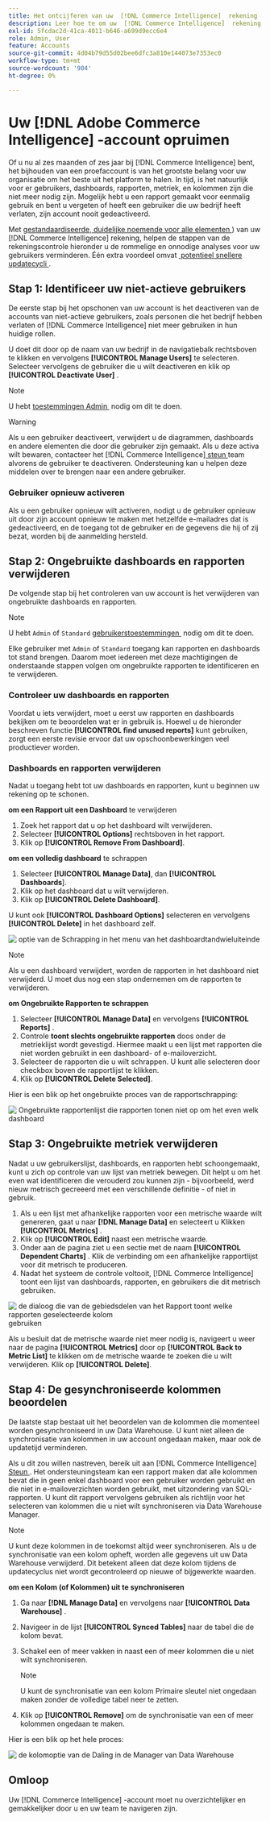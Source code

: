 ```yaml
---
title: Het ontcijferen van uw  [!DNL Commerce Intelligence]  rekening
description: Leer hoe te om uw  [!DNL Commerce Intelligence]  rekening op te schonen.
exl-id: 5fcdac2d-41ca-4011-b646-a699d9ecc6e4
role: Admin, User
feature: Accounts
source-git-commit: 4d04b79d55d02bee6dfc3a810e144073e7353ec0
workflow-type: tm+mt
source-wordcount: '904'
ht-degree: 0%

---
```


# Uw [!DNL Adobe Commerce Intelligence] -account opruimen

Of u nu al zes maanden of zes jaar bij [!DNL Commerce Intelligence] bent, het bijhouden van een proefaccount is van het grootste belang voor uw organisatie om het beste uit het platform te halen. In tijd, is het natuurlijk voor er gebruikers, dashboards, rapporten, metriek, en kolommen zijn die niet meer nodig zijn. Mogelijk hebt u een rapport gemaakt voor eenmalig gebruik en bent u vergeten of heeft een gebruiker die uw bedrijf heeft verlaten, zijn account nooit gedeactiveerd.

Met [&#x200B; gestandaardiseerde, duidelijke noemende voor alle elementen &#x200B;](../best-practices/naming-elements.md)) van uw [!DNL Commerce Intelligence] rekening, helpen de stappen van de rekeningscontrole hieronder u de rommelige en onnodige analyses voor uw gebruikers verminderen. Één extra voordeel omvat [&#x200B; potentieel snellere updatecycli &#x200B;](../best-practices/reduce-update-cycle-time.md).

## Stap 1: Identificeer uw niet-actieve gebruikers

De eerste stap bij het opschonen van uw account is het deactiveren van de accounts van niet-actieve gebruikers, zoals personen die het bedrijf hebben verlaten of [!DNL Commerce Intelligence] niet meer gebruiken in hun huidige rollen.

U doet dit door op de naam van uw bedrijf in de navigatiebalk rechtsboven te klikken en vervolgens **[!UICONTROL Manage Users]** te selecteren. Selecteer vervolgens de gebruiker die u wilt deactiveren en klik op **[!UICONTROL Deactivate User]** .

>[!NOTE]
>
>U hebt [&#x200B; toestemmingen Admin &#x200B;](../administrator/user-management/user-management.md) nodig om dit te doen.

>[!WARNING]
>
>Als u een gebruiker deactiveert, verwijdert u de diagrammen, dashboards en andere elementen die door die gebruiker zijn gemaakt. Als u deze activa wilt bewaren, contacteer het [!DNL Commerce Intelligence] [&#x200B; steun &#x200B;](../guide-overview.md#Submitting-a-Support-Ticket) team alvorens de gebruiker te deactiveren. Ondersteuning kan u helpen deze middelen over te brengen naar een andere gebruiker.

### Gebruiker opnieuw activeren

Als u een gebruiker opnieuw wilt activeren, nodigt u de gebruiker opnieuw uit door zijn account opnieuw te maken met hetzelfde e-mailadres dat is gedeactiveerd, en de toegang tot de gebruiker en de gegevens die hij of zij bezat, worden bij de aanmelding hersteld.

## Stap 2: Ongebruikte dashboards en rapporten verwijderen

De volgende stap bij het controleren van uw account is het verwijderen van ongebruikte dashboards en rapporten.

>[!NOTE]
>
>U hebt `Admin` of `Standard` [&#x200B; gebruikerstoestemmingen &#x200B;](../administrator/user-management/user-management.md) nodig om dit te doen.

Elke gebruiker met `Admin` of `Standard` toegang kan rapporten en dashboards tot stand brengen. Daarom moet iedereen met deze machtigingen de onderstaande stappen volgen om ongebruikte rapporten te identificeren en te verwijderen.

### Controleer uw dashboards en rapporten

Voordat u iets verwijdert, moet u eerst uw rapporten en dashboards bekijken om te beoordelen wat er in gebruik is. Hoewel u de hieronder beschreven functie **[!UICONTROL find unused reports]** kunt gebruiken, zorgt een eerste revisie ervoor dat uw opschoonbewerkingen veel productiever worden.

### Dashboards en rapporten verwijderen

Nadat u toegang hebt tot uw dashboards en rapporten, kunt u beginnen uw rekening op te schonen.

**om een Rapport uit een Dashboard** te verwijderen

1. Zoek het rapport dat u op het dashboard wilt verwijderen.
1. Selecteer **[!UICONTROL Options]** rechtsboven in het rapport.
1. Klik op **[!UICONTROL Remove From Dashboard]**.

**om een volledig dashboard** te schrappen

1. Selecteer **[!UICONTROL Manage Data]**, dan **&#x200B; [!UICONTROL Dashboards**].
1. Klik op het dashboard dat u wilt verwijderen.
1. Klik op **[!UICONTROL Delete Dashboard]**.

U kunt ook **[!UICONTROL Dashboard Options]** selecteren en vervolgens **[!UICONTROL Delete]** in het dashboard zelf.

![&#x200B; optie van de Schrapping in het menu van het dashboardtandwieluiteinde &#x200B;](../../mbi/assets/Delete_from_dashboard.png)

>[!NOTE]
>
>Als u een dashboard verwijdert, worden de rapporten in het dashboard niet verwijderd. U moet dus nog een stap ondernemen om de rapporten te verwijderen.

**om Ongebruikte Rapporten te schrappen**

1. Selecteer **[!UICONTROL Manage Data]** en vervolgens **[!UICONTROL Reports]** .
1. Controle **toont slechts ongebruikte rapporten** doos onder de metrieklijst wordt gevestigd. Hiermee maakt u een lijst met rapporten die niet worden gebruikt in een dashboard- of e-mailoverzicht.
1. Selecteer de rapporten die u wilt schrappen. U kunt alle selecteren door checkbox boven de rapportlijst te klikken.
1. Klik op **[!UICONTROL Delete Selected]**.

Hier is een blik op het ongebruikte proces van de rapportschrapping:

![&#x200B; Ongebruikte rapportenlijst die rapporten tonen niet op om het even welk dashboard &#x200B;](../../mbi/assets/unused_reports.png)

## Stap 3: Ongebruikte metriek verwijderen

Nadat u uw gebruikerslijst, dashboards, en rapporten hebt schoongemaakt, kunt u zich op controle van uw lijst van metriek bewegen. Dit helpt u om het even wat identificeren die verouderd zou kunnen zijn - bijvoorbeeld, werd nieuw metrisch gecreeerd met een verschillende definitie - of niet in gebruik.

1. Als u een lijst met afhankelijke rapporten voor een metrische waarde wilt genereren, gaat u naar **[!DNL Manage Data]** en selecteert u Klikken **[!UICONTROL Metrics]** .
1. Klik op **[!UICONTROL Edit]** naast een metrische waarde.
1. Onder aan de pagina ziet u een sectie met de naam **[!UICONTROL Dependent Charts]** . Klik de verbinding om een afhankelijke rapportlijst voor dit metrisch te produceren.
1. Nadat het systeem de controle voltooit, [!DNL Commerce Intelligence] toont een lijst van dashboards, rapporten, en gebruikers die dit metrisch gebruiken.

![&#x200B; de dialoog die van de gebiedsdelen van het Rapport toont welke rapporten geselecteerde kolom &#x200B;](../../mbi/assets/report_dependecies.png) gebruiken

Als u besluit dat de metrische waarde niet meer nodig is, navigeert u weer naar de pagina **[!UICONTROL Metrics]** door op **[!UICONTROL Back to Metric List]** te klikken om de metrische waarde te zoeken die u wilt verwijderen. Klik op **[!UICONTROL Delete]**.

## Stap 4: De gesynchroniseerde kolommen beoordelen

De laatste stap bestaat uit het beoordelen van de kolommen die momenteel worden gesynchroniseerd in uw Data Warehouse. U kunt niet alleen de synchronisatie van kolommen in uw account ongedaan maken, maar ook de updatetijd verminderen.

Als u dit zou willen nastreven, bereik uit aan [!DNL Commerce Intelligence] [&#x200B; Steun &#x200B;](../guide-overview.md#Submitting-a-Support-Ticket). Het ondersteuningsteam kan een rapport maken dat alle kolommen bevat die in geen enkel dashboard voor een gebruiker worden gebruikt en die niet in e-mailoverzichten worden gebruikt, met uitzondering van SQL-rapporten. U kunt dit rapport vervolgens gebruiken als richtlijn voor het selecteren van kolommen die u niet wilt synchroniseren via Data Warehouse Manager.

>[!NOTE]
>
>U kunt deze kolommen in de toekomst altijd weer synchroniseren. Als u de synchronisatie van een kolom opheft, worden alle gegevens uit uw Data Warehouse verwijderd. Dit betekent alleen dat deze kolom tijdens de updatecyclus niet wordt gecontroleerd op nieuwe of bijgewerkte waarden.

**om een Kolom (of Kolommen) uit te synchroniseren**

1. Ga naar **[!DNL Manage Data]** en vervolgens naar **[!UICONTROL Data Warehouse]** .
1. Navigeer in de lijst **[!UICONTROL Synced Tables]** naar de tabel die de kolom bevat.
1. Schakel een of meer vakken in naast een of meer kolommen die u niet wilt synchroniseren.

   >[!NOTE]
   >
   >U kunt de synchronisatie van een kolom Primaire sleutel niet ongedaan maken zonder de volledige tabel neer te zetten.

1. Klik op **[!UICONTROL Remove]** om de synchronisatie van een of meer kolommen ongedaan te maken.

Hier is een blik op het hele proces:

![&#x200B; de kolomoptie van de Daling in de Manager van Data Warehouse &#x200B;](../../mbi/assets/drop_column.png)

## Omloop

Uw [!DNL Commerce Intelligence] -account moet nu overzichtelijker en gemakkelijker door u en uw team te navigeren zijn.
